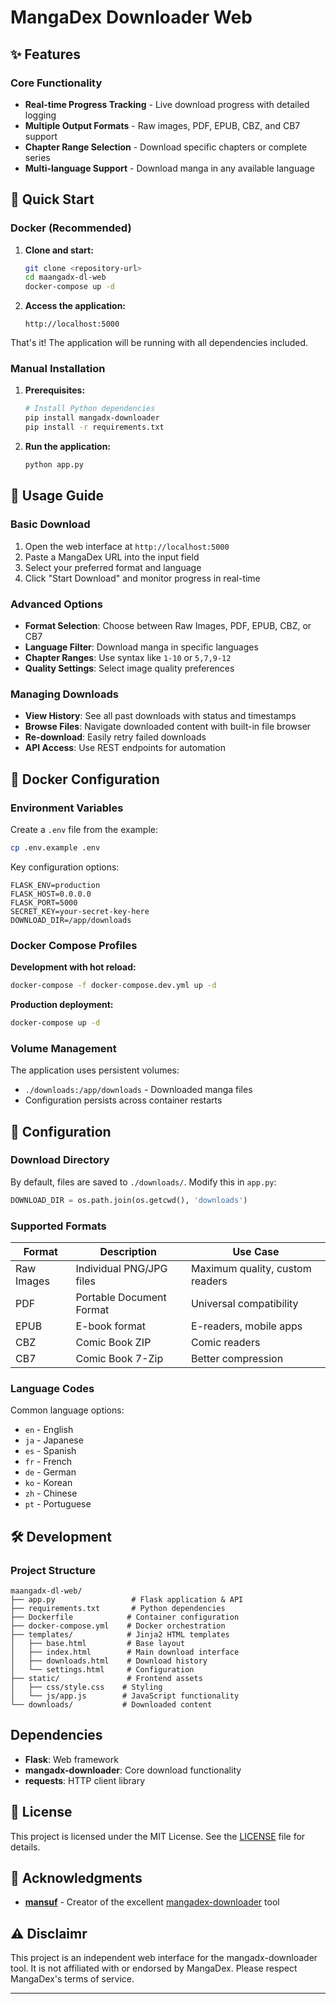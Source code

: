 # MangaDex Downloader Web


## ✨ Features

### Core Functionality
- **Real-time Progress Tracking** - Live download progress with detailed logging
- **Multiple Output Formats** - Raw images, PDF, EPUB, CBZ, and CB7 support
- **Chapter Range Selection** - Download specific chapters or complete series
- **Multi-language Support** - Download manga in any available language

## 🚀 Quick Start

### Docker (Recommended)

1. **Clone and start:**
   ```bash
   git clone <repository-url>
   cd maangadx-dl-web
   docker-compose up -d
   ```

2. **Access the application:**
   ```
   http://localhost:5000
   ```

That's it! The application will be running with all dependencies included.

### Manual Installation

1. **Prerequisites:**
   ```bash
   # Install Python dependencies
   pip install mangadx-downloader
   pip install -r requirements.txt
   ```

2. **Run the application:**
   ```bash
   python app.py
   ```

## 📖 Usage Guide

### Basic Download
1. Open the web interface at `http://localhost:5000`
2. Paste a MangaDex URL into the input field
3. Select your preferred format and language
4. Click "Start Download" and monitor progress in real-time

### Advanced Options
- **Format Selection**: Choose between Raw Images, PDF, EPUB, CBZ, or CB7
- **Language Filter**: Download manga in specific languages
- **Chapter Ranges**: Use syntax like `1-10` or `5,7,9-12`
- **Quality Settings**: Select image quality preferences

### Managing Downloads
- **View History**: See all past downloads with status and timestamps
- **Browse Files**: Navigate downloaded content with built-in file browser
- **Re-download**: Easily retry failed downloads
- **API Access**: Use REST endpoints for automation

## 🐳 Docker Configuration

### Environment Variables

Create a `.env` file from the example:
```bash
cp .env.example .env
```

Key configuration options:
```env
FLASK_ENV=production
FLASK_HOST=0.0.0.0
FLASK_PORT=5000
SECRET_KEY=your-secret-key-here
DOWNLOAD_DIR=/app/downloads
```

### Docker Compose Profiles

**Development with hot reload:**
```bash
docker-compose -f docker-compose.dev.yml up -d
```

**Production deployment:**
```bash
docker-compose up -d
```

### Volume Management

The application uses persistent volumes:
- `./downloads:/app/downloads` - Downloaded manga files
- Configuration persists across container restarts

## 🔧 Configuration

### Download Directory
By default, files are saved to `./downloads/`. Modify this in `app.py`:
```python
DOWNLOAD_DIR = os.path.join(os.getcwd(), 'downloads')
```

### Supported Formats
| Format | Description | Use Case |
|--------|-------------|----------|
| Raw Images | Individual PNG/JPG files | Maximum quality, custom readers |
| PDF | Portable Document Format | Universal compatibility |
| EPUB | E-book format | E-readers, mobile apps |
| CBZ | Comic Book ZIP | Comic readers |
| CB7 | Comic Book 7-Zip | Better compression |

### Language Codes
Common language options:
- `en` - English
- `ja` - Japanese  
- `es` - Spanish
- `fr` - French
- `de` - German
- `ko` - Korean
- `zh` - Chinese
- `pt` - Portuguese

## 🛠️ Development

### Project Structure
```
maangadx-dl-web/
├── app.py                 # Flask application & API
├── requirements.txt       # Python dependencies
├── Dockerfile            # Container configuration
├── docker-compose.yml    # Docker orchestration
├── templates/            # Jinja2 HTML templates
│   ├── base.html         # Base layout
│   ├── index.html        # Main download interface
│   ├── downloads.html    # Download history
│   └── settings.html     # Configuration
├── static/               # Frontend assets
│   ├── css/style.css    # Styling
│   └── js/app.js        # JavaScript functionality
└── downloads/           # Downloaded content
```

## Dependencies
- **Flask**: Web framework
- **mangadx-downloader**: Core download functionality
- **requests**: HTTP client library

## 📝 License
This project is licensed under the MIT License. See the [LICENSE](LICENSE) file for details.

## 🙏 Acknowledgments
- **[mansuf](https://github.com/mansuf)** - Creator of the excellent [mangadex-downloader](https://github.com/mansuf/mangadex-downloader) tool

## ⚠️ Disclaimr
This project is an independent web interface for the mangadx-downloader tool. It is not affiliated with or endorsed by MangaDex. Please respect MangaDex's terms of service.

---
